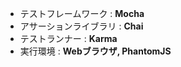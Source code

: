 - テストフレームワーク : **Mocha**
- アサーションライブラリ : **Chai**
- テストランナー : **Karma**
- 実行環境 : **Webブラウザ, PhantomJS**
